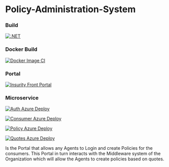 # Policy-Administration-System

### Build

[![.NET](https://github.com/theharshrastogi/Policy-Administration-System/actions/workflows/dotnet.yml/badge.svg)](https://github.com/theharshrastogi/Policy-Administration-System/actions/workflows/dotnet.yml)

### Docker Build

[![Docker Image CI](https://github.com/theharshrastogi/Policy-Administration-System/actions/workflows/docker-image.yml/badge.svg)](https://github.com/theharshrastogi/Policy-Administration-System/actions/workflows/docker-image.yml)

### Portal

[![Insurity Front Portal](https://github.com/theharshrastogi/Policy-Administration-System/actions/workflows/main_insurity.yml/badge.svg)](https://github.com/theharshrastogi/Policy-Administration-System/actions/workflows/main_insurity.yml)

### Microservice

[![Auth Azure Deploy](https://github.com/theharshrastogi/Policy-Administration-System/actions/workflows/main_policy_auth_azure_deploy.yml/badge.svg)](https://github.com/theharshrastogi/Policy-Administration-System/actions/workflows/main_policy_auth_azure_deploy.yml)

[![Consumer Azure Deploy](https://github.com/theharshrastogi/Policy-Administration-System/actions/workflows/main_policy_consumer_deploy_azure.yml/badge.svg)](https://github.com/theharshrastogi/Policy-Administration-System/actions/workflows/main_policy_consumer_deploy_azure.yml)

[![Policy Azure Deploy](https://github.com/theharshrastogi/Policy-Administration-System/actions/workflows/main_policy-policy-deploy_azure.yml/badge.svg)](https://github.com/theharshrastogi/Policy-Administration-System/actions/workflows/main_policy-policy-deploy_azure.yml)

[![Quotes Azure Deploy](https://github.com/theharshrastogi/Policy-Administration-System/actions/workflows/main_policyquotes_azure_deploy.yml/badge.svg)](https://github.com/theharshrastogi/Policy-Administration-System/actions/workflows/main_policyquotes_azure_deploy.yml)

Is the Portal that allows any Agents to Login and create Policies for the consumers.
This Portal in turn interacts with the Middleware system of the Organization which will allow the Agents to create policies based on quotes.
